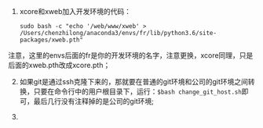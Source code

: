 1. xcore和xweb加入开发环境的代码：

    `sudo bash -c "echo '/web/www/xweb' >   /Users/chenzhilong/anaconda3/envs/fr/lib/python3.6/site-packages/xweb.pth"`

​	注意，这里的envs后面的fr是你的开发环境的名字，注意更换，xcore同理，只是后面的xweb.pth改成xcore.pth；


2. 如果git是通过ssh克隆下来的，那就要在普通的git环境和公司的git环境之间转换，只要在命令行中的用户根目录下，运行：`$bash change_git_host.sh`即可，最后几行没有注释掉的是公司的git环境;
   
3. 